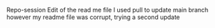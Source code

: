 Repo-session
Edit of the read me file
I used pull to update main branch however my readme file was corrupt, trying a second update 
